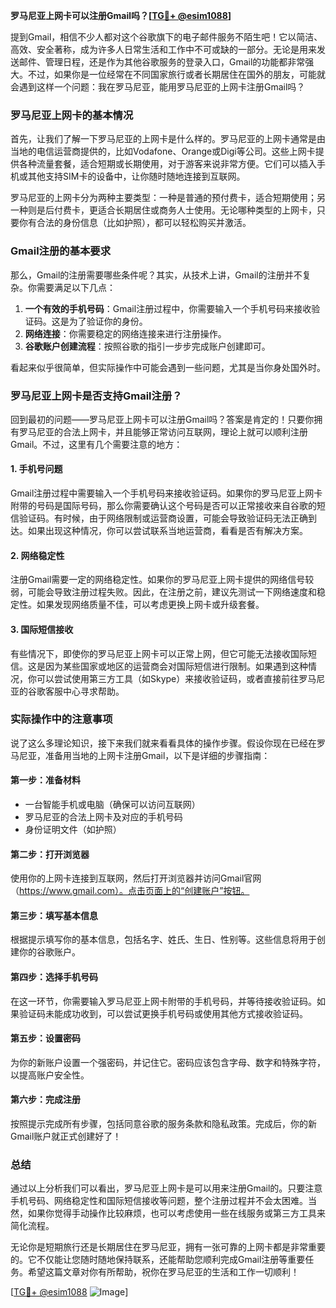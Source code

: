 **罗马尼亚上网卡可以注册Gmail吗？[[TG💪+ @esim1088](https://t.me/s/esim1088)]**

提到Gmail，相信不少人都对这个谷歌旗下的电子邮件服务不陌生吧！它以简洁、高效、安全著称，成为许多人日常生活和工作中不可或缺的一部分。无论是用来发送邮件、管理日程，还是作为其他谷歌服务的登录入口，Gmail的功能都非常强大。不过，如果你是一位经常在不同国家旅行或者长期居住在国外的朋友，可能就会遇到这样一个问题：我在罗马尼亚，能用罗马尼亚的上网卡注册Gmail吗？

### 罗马尼亚上网卡的基本情况

首先，让我们了解一下罗马尼亚的上网卡是什么样的。罗马尼亚的上网卡通常是由当地的电信运营商提供的，比如Vodafone、Orange或Digi等公司。这些上网卡提供各种流量套餐，适合短期或长期使用，对于游客来说非常方便。它们可以插入手机或其他支持SIM卡的设备中，让你随时随地连接到互联网。

罗马尼亚的上网卡分为两种主要类型：一种是普通的预付费卡，适合短期使用；另一种则是后付费卡，更适合长期居住或商务人士使用。无论哪种类型的上网卡，只要你有合法的身份信息（比如护照），都可以轻松购买并激活。

### Gmail注册的基本要求

那么，Gmail的注册需要哪些条件呢？其实，从技术上讲，Gmail的注册并不复杂。你需要满足以下几点：

1. **一个有效的手机号码**：Gmail注册过程中，你需要输入一个手机号码来接收验证码。这是为了验证你的身份。
2. **网络连接**：你需要稳定的网络连接来进行注册操作。
3. **谷歌账户创建流程**：按照谷歌的指引一步步完成账户创建即可。

看起来似乎很简单，但实际操作中可能会遇到一些问题，尤其是当你身处国外时。

### 罗马尼亚上网卡是否支持Gmail注册？

回到最初的问题——罗马尼亚上网卡可以注册Gmail吗？答案是肯定的！只要你拥有罗马尼亚的合法上网卡，并且能够正常访问互联网，理论上就可以顺利注册Gmail。不过，这里有几个需要注意的地方：

#### 1. 手机号问题
Gmail注册过程中需要输入一个手机号码来接收验证码。如果你的罗马尼亚上网卡附带的号码是国际号码，那么你需要确认这个号码是否可以正常接收来自谷歌的短信验证码。有时候，由于网络限制或运营商设置，可能会导致验证码无法正确到达。如果出现这种情况，你可以尝试联系当地运营商，看看是否有解决方案。

#### 2. 网络稳定性
注册Gmail需要一定的网络稳定性。如果你的罗马尼亚上网卡提供的网络信号较弱，可能会导致注册过程失败。因此，在注册之前，建议先测试一下网络速度和稳定性。如果发现网络质量不佳，可以考虑更换上网卡或升级套餐。

#### 3. 国际短信接收
有些情况下，即使你的罗马尼亚上网卡可以正常上网，但它可能无法接收国际短信。这是因为某些国家或地区的运营商会对国际短信进行限制。如果遇到这种情况，你可以尝试使用第三方工具（如Skype）来接收验证码，或者直接前往罗马尼亚的谷歌客服中心寻求帮助。

### 实际操作中的注意事项

说了这么多理论知识，接下来我们就来看看具体的操作步骤。假设你现在已经在罗马尼亚，准备用当地的上网卡注册Gmail，以下是详细的步骤指南：

#### 第一步：准备材料
- 一台智能手机或电脑（确保可以访问互联网）
- 罗马尼亚的合法上网卡及对应的手机号码
- 身份证明文件（如护照）

#### 第二步：打开浏览器
使用你的上网卡连接到互联网，然后打开浏览器并访问Gmail官网（https://www.gmail.com）。点击页面上的“创建账户”按钮。

#### 第三步：填写基本信息
根据提示填写你的基本信息，包括名字、姓氏、生日、性别等。这些信息将用于创建你的谷歌账户。

#### 第四步：选择手机号码
在这一环节，你需要输入罗马尼亚上网卡附带的手机号码，并等待接收验证码。如果验证码未能成功收到，可以尝试更换手机号码或使用其他方式接收验证码。

#### 第五步：设置密码
为你的新账户设置一个强密码，并记住它。密码应该包含字母、数字和特殊字符，以提高账户安全性。

#### 第六步：完成注册
按照提示完成所有步骤，包括同意谷歌的服务条款和隐私政策。完成后，你的新Gmail账户就正式创建好了！

### 总结

通过以上分析我们可以看出，罗马尼亚上网卡是可以用来注册Gmail的。只要注意手机号码、网络稳定性和国际短信接收等问题，整个注册过程并不会太困难。当然，如果你觉得手动操作比较麻烦，也可以考虑使用一些在线服务或第三方工具来简化流程。

无论你是短期旅行还是长期居住在罗马尼亚，拥有一张可靠的上网卡都是非常重要的。它不仅能让您随时随地保持联系，还能帮助您顺利完成Gmail注册等重要任务。希望这篇文章对你有所帮助，祝你在罗马尼亚的生活和工作一切顺利！

[[TG💪+ @esim1088](https://t.me/s/esim1088) ![Image](https://i.postimg.cc/4NQfJmqS/Snipaste-2025-05-13-00-14-12.png)]